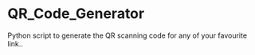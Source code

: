 # QR_Code_Generator
Python script to generate the QR scanning code for any of your favourite link..
